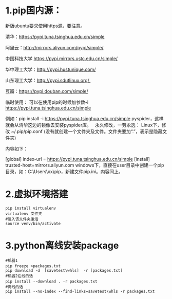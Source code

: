 # 1.pip国内源：
新版ubuntu要求使用https源，要注意。

清华：https://pypi.tuna.tsinghua.edu.cn/simple

阿里云：http://mirrors.aliyun.com/pypi/simple/

中国科技大学 https://pypi.mirrors.ustc.edu.cn/simple/

华中理工大学：http://pypi.hustunique.com/

山东理工大学：http://pypi.sdutlinux.org/ 

豆瓣：https://pypi.douban.com/simple/

临时使用：
可以在使用pip的时候加参数-i https://pypi.tuna.tsinghua.edu.cn/simple

例如：pip install -i https://pypi.tuna.tsinghua.edu.cn/simple pyspider，这样就会从清华这边的镜像去安装pyspider库。
 
永久修改，一劳永逸：
Linux下，修改 ~/.pip/pip.conf (没有就创建一个文件夹及文件。文件夹要加“.”，表示是隐藏文件夹)

内容如下：

[global]
index-url = https://pypi.tuna.tsinghua.edu.cn/simple
[install]
trusted-host=mirrors.aliyun.com
windows下，直接在user目录中创建一个pip目录，如：C:\Users\xx\pip，新建文件pip.ini。内容同上。

# 2.虚拟环境搭建
```shell
pip install virtualenv
virtualenv 文件夹
#进入该文件夹激活
source venv/bin/activate
```
# 3.python离线安装package
```shell
#机器1
pip freeze >packages.txt　
pip download -d  [savetest\whls]  -r [packages.txt]
#机器2在线的话
pip install --download . -r packages.txt　
#离线的话
pip install --no-index --find-links=savetest\whls -r packages.txt
```
